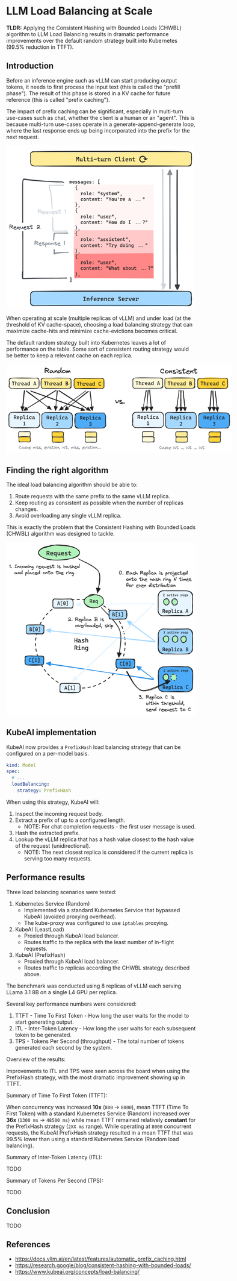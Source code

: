 # LLM Load Balancing at Scale

**TLDR:** Applying the Consistent Hashing with Bounded Loads (CHWBL) algorithm to LLM Load Balancing results in dramatic performance improvements over the default random strategy built into Kubernetes (99.5% reduction in TTFT).

## Introduction

Before an inference engine such as vLLM can start producing output tokens, it needs to first process the input text (this is called the "prefill phase"). The result of this phase is stored in a KV cache for future reference (this is called "prefix caching").

The impact of prefix caching can be significant, especially in multi-turn use-cases such as chat, whether the client is a human or an "agent". This is because multi-turn use-cases operate in a generate-append-generate loop, where the last response ends up being incorporated into the prefix for the next request.

<img src="../diagrams/multi-turn-clients.excalidraw.png" style="max-width:500px"></img>

When operating at scale (multiple replicas of vLLM) and under load (at the threshold of KV cache-space), choosing a load balancing strategy that can maximize cache-hits and minimize cache-evictions becomes critical.

The default random strategy built into Kubernetes leaves a lot of performance on the table. Some sort of consistent routing strategy would be better to keep a relevant cache on each replica.

<img src="../diagrams/random-vs-consistent-hash.excalidraw.png" style="max-width:600px"></img>

## Finding the right algorithm

The ideal load balancing algorithm should be able to:

1. Route requests with the same prefix to the same vLLM replica.
2. Keep routing as consistent as possible when the number of replicas changes.
3. Avoid overloading any single vLLM replica.

This is exactly the problem that the Consistent Hashing with Bounded Loads (CHWBL) algorithm was designed to tackle.

![CHWBL](../diagrams/chwbl.excalidraw.png)

## KubeAI implementation

KubeAI now provides a `PrefixHash` load balancing strategy that can be configured on a per-model basis.

```yaml
kind: Model
spec:
  # ...
  loadBalancing:
    strategy: PrefixHash
```

When using this strategy, KubeAI will:

1. Inspect the incoming request body.
2. Extract a prefix of up to a configured length. 
    * NOTE: For chat completion requests - the first user message is used.
3. Hash the extracted prefix.
4. Lookup the vLLM replica that has a hash value closest to the hash value of the request (unidirectional).
    * NOTE: The next closest replica is considered if the current replica is serving too many requests.

## Performance results

Three load balancing scenarios were tested:

1. Kubernetes Service (Random)
    * Implemented via a standard Kubernetes Service that bypassed KubeAI (avoided proxying overhead).
    * The kube-proxy was configured to use `iptables` proxying.
2. KubeAI (LeastLoad)
    * Proxied through KubeAI load balancer.
    * Routes traffic to the replica with the least number of in-flight requests.
3. KubeAI (PrefixHash)
    * Proxied through KubeAI load balancer.
    * Routes traffic to replicas according the CHWBL strategy described above.

The benchmark was conducted using 8 replicas of vLLM each serving LLama 3.1 8B on a single L4 GPU per replica.

Several key performance numbers were considered:

1. TTFT - Time To First Token - How long the user waits for the model to start generating output.
2. ITL - Inter-Token Latency - How long the user waits for each subsequent token to be generated.
3. TPS - Tokens Per Second (throughput) - The total number of tokens generated each second by the system.

Overview of the results:

Improvements to ITL and TPS were seen across the board when using the PrefixHash strategy, with the most dramatic improvement showing up in TTFT.

Summary of Time To First Token (TTFT):

When concurrency was increased **10x** (`800` -> `8000`), mean TTFT (Time To First Token) with a standard Kubernetes Service (Random) increased over **36x** (`1300 ms` -> `48500 ms`) while mean TTFT remained relatively **constant** for the PrefixHash strategy (`2XX ms` range). While operating at `8000` concurrent requests, the KubeAI PrefixHash strategy resulted in a mean TTFT that was 99.5% lower than using a standard Kubernetes Service (Random load balancing).

Summary of Inter-Token Latency (ITL):

TODO

Summary of Tokens Per Second (TPS):

TODO

## Conclusion

TODO

## References

* https://docs.vllm.ai/en/latest/features/automatic_prefix_caching.html
* https://research.google/blog/consistent-hashing-with-bounded-loads/
* https://www.kubeai.org/concepts/load-balancing/